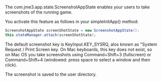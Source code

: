 The com.jme3.app.state.ScreenshotAppState enables your users to take
screenshots of the running game.

You activate this feature as follows in your simpleInitApp() method:

```java
ScreenshotAppState screenShotState = new ScreenshotAppState();
this.stateManager.attach(screenShotState);
```

The default screenshot key is KeyInput.KEY\_SYSRQ, alos known as "System
Request / Print Screen key. On Mac keyboards, this key does not exist,
so on Mac OS you take screenshots using Command+Shift+3 (fullscreen) or
Command+Shift+4 (windowed: press space to select a window and then
click).

The screenshot is saved to the user directory.

